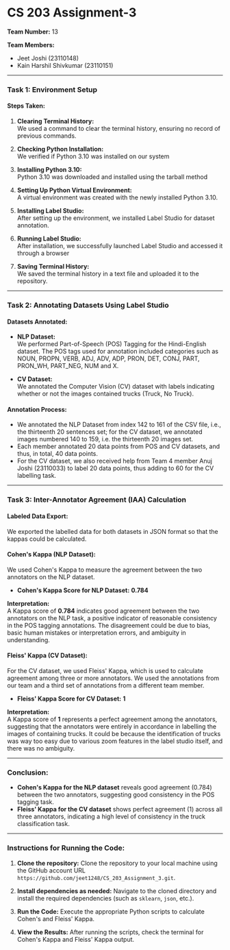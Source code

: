 # CS 203 Assignment-3

**Team Number:** 13
  
**Team Members:**  
- Jeet Joshi (23110148)
- Kain Harshil Shivkumar (23110151) 

---

### Task 1: Environment Setup

#### Steps Taken:

1. **Clearing Terminal History:**  
   We used a command to clear the terminal history, ensuring no record of previous commands.

2. **Checking Python Installation:**  
   We verified if Python 3.10 was installed on our system

3. **Installing Python 3.10:**  
   Python 3.10 was downloaded and installed using the tarball method

4. **Setting Up Python Virtual Environment:**  
   A virtual environment was created with the newly installed Python 3.10.

5. **Installing Label Studio:**  
   After setting up the environment, we installed Label Studio for dataset annotation.

6. **Running Label Studio:**  
   After installation, we successfully launched Label Studio and accessed it through a browser

7. **Saving Terminal History:**  
   We saved the terminal history in a text file and uploaded it to the repository.

---

### Task 2: Annotating Datasets Using Label Studio

#### Datasets Annotated:

- **NLP Dataset:**  
  We performed Part-of-Speech (POS) Tagging for the Hindi-English dataset. The POS tags used for annotation included categories such as NOUN, PROPN, VERB, ADJ, ADV, ADP, PRON, DET, CONJ, PART, PRON_WH, PART_NEG, NUM and X.

- **CV Dataset:**  
  We annotated the Computer Vision (CV) dataset with labels indicating whether or not the images contained trucks (Truck, No Truck).

#### Annotation Process:
- We annotated the NLP Dataset from index 142 to 161 of the CSV file, i.e., the thirteenth 20 sentences set; for the CV dataset, we annotated images numbered 140 to 159, i.e. the thirteenth 20 images set. 
- Each member annotated 20 data points from POS and CV datasets, and thus, in total, 40 data points.
- For the CV dataset, we also received help from Team 4 member Anuj Joshi (23110033) to label 20 data points, thus adding to 60 for the CV labelling task.

---

### Task 3: Inter-Annotator Agreement (IAA) Calculation

#### Labeled Data Export:
We exported the labelled data for both datasets in JSON format so that the kappas could be calculated.

#### Cohen's Kappa (NLP Dataset):  
We used Cohen's Kappa to measure the agreement between the two annotators on the NLP dataset.

- **Cohen's Kappa Score for NLP Dataset:** **0.784**

**Interpretation:**  
A Kappa score of **0.784** indicates good agreement between the two annotators on the NLP task, a positive indicator of reasonable consistency in the POS tagging annotations. The disagreement could be due to bias, basic human mistakes or interpretation errors, and ambiguity in understanding.

#### Fleiss' Kappa (CV Dataset):  
For the CV dataset, we used Fleiss' Kappa, which is used to calculate agreement among three or more annotators. We used the annotations from our team and a third set of annotations from a different team member.

- **Fleiss' Kappa Score for CV Dataset:** **1**

**Interpretation:**  
A Kappa score of **1** represents a perfect agreement among the annotators, suggesting that the annotators were entirely in accordance in labelling the images of containing trucks. It could be because the identification of trucks was way too easy due to various zoom features in the label studio itself, and there was no ambiguity.

---

### Conclusion:
- **Cohen's Kappa for the NLP dataset** reveals good agreement (0.784) between the two annotators, suggesting good consistency in the POS tagging task.
- **Fleiss' Kappa for the CV dataset** shows perfect agreement (1) across all three annotators, indicating a high level of consistency in the truck classification task.

---

### Instructions for Running the Code:

1. **Clone the repository:**
   Clone the repository to your local machine using the GitHub account URL `https://github.com/jeet1248/CS_203_Assignment_3.git`.

2. **Install dependencies as needed:**
   Navigate to the cloned directory and install the required dependencies (such as `sklearn`, `json`, etc.).

3. **Run the Code:**
   Execute the appropriate Python scripts to calculate Cohen's and Fleiss' Kappa.
   
4. **View the Results:**
   After running the scripts, check the terminal for Cohen's Kappa and Fleiss' Kappa output.

